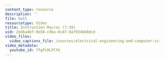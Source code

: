 ```yaml
---
content_type: resource
description: ''
file: null
resourcetype: Video
title: Instruction Macros (7:39)
uid: 2edba4bf-9e58-c9ba-0c87-0a7934b68dcd
video_files:
  video_captions_file: /courses/electrical-engineering-and-computer-science/6-004-computation-structures-spring-2017/c10/c10s2/c10s2v3/instruction-macros-7-39-/ffgPLOLPCYU.vtt
video_metadata:
  youtube_id: ffgPLOLPCYU
---
```


